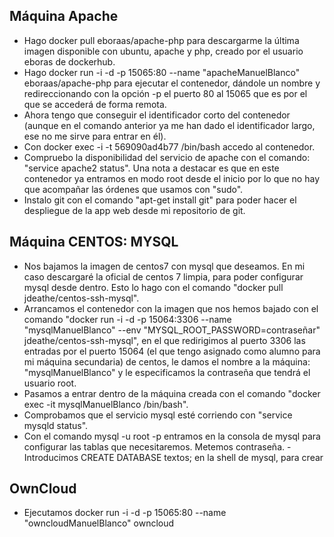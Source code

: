 
## Máquina Apache
- Hago docker pull eboraas/apache-php para descargarme la última imagen disponible con ubuntu, apache y php, creado por el usuario eboras de dockerhub.
- Hago docker run -i -d -p 15065:80 --name "apacheManuelBlanco" eboraas/apache-php para ejecutar el contenedor, dándole un nombre y redireccionando con la opción -p el puerto 80 al 15065 que es por el que se accederá de forma remota.
- Ahora tengo que conseguir el identificador corto del contenedor (aunque en el comando anterior ya me han dado el identificador largo, ese no me sirve para entrar en él).
- Con docker exec -i -t 569090ad4b77 /bin/bash accedo al contenedor.
- Compruebo la disponibilidad del servicio de apache con el comando: "service apache2 status". Una nota a destacar es que en este contenedor ya entramos en modo root desde el inicio por lo que no hay que acompañar las órdenes que usamos con "sudo".
- Instalo git con el comando "apt-get install git" para poder hacer el despliegue de la app web desde mi repositorio de git.


## Máquina CENTOS: MYSQL
- Nos bajamos la imagen de centos7 con mysql que deseamos. En mi caso descargaré la oficial de centos 7 limpia, para poder configurar mysql desde dentro. Esto lo hago con el comando "docker pull jdeathe/centos-ssh-mysql".
- Arrancamos el contenedor con la imagen que nos hemos bajado con el comando "docker run -i -d -p 15064:3306 --name "mysqlManuelBlanco" --env "MYSQL_ROOT_PASSWORD=contraseñar" jdeathe/centos-ssh-mysql", en el que redirigimos al puerto 3306 las entradas por el puerto 15064 (el que tengo asignado como alumno para mi máquina secundaria) de centos, le damos el nombre a la máquina: "mysqlManuelBlanco" y le especificamos la contraseña que tendrá el usuario root.
- Pasamos a entrar dentro de la máquina creada con el comando "docker exec -it mysqlManuelBlanco /bin/bash".
- Comprobamos que el servicio mysql esté corriendo con "service mysqld status".
- Con el comando mysql -u root -p entramos en la consola de mysql para configurar las tablas que necesitaremos. Metemos contraseña.
-Introducimos CREATE DATABASE textos; en la shell de mysql, para crear

## OwnCloud
- Ejecutamos docker run -i -d -p 15065:80 --name "owncloudManuelBlanco" owncloud
